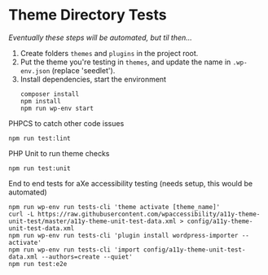 # Theme Directory Tests

_Eventually these steps will be automated, but til then…_

1. Create folders `themes` and `plugins` in the project root.
2. Put the theme you're testing in `themes`, and update the name in `.wp-env.json` (replace 'seedlet').
3. Install dependencies, start the environment
	```
	composer install
	npm install
	npm run wp-env start
	```

PHPCS to catch other code issues

`npm run test:lint`

PHP Unit to run theme checks

`npm run test:unit`

End to end tests for aXe accessibility testing (needs setup, this would be automated)

```
npm run wp-env run tests-cli 'theme activate [theme_name]'
curl -L https://raw.githubusercontent.com/wpaccessibility/a11y-theme-unit-test/master/a11y-theme-unit-test-data.xml > config/a11y-theme-unit-test-data.xml
npm run wp-env run tests-cli 'plugin install wordpress-importer --activate'
npm run wp-env run tests-cli 'import config/a11y-theme-unit-test-data.xml --authors=create --quiet'
npm run test:e2e
```
